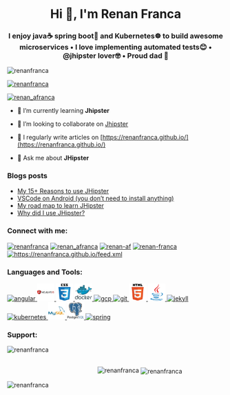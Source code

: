 <h1 align="center">Hi 👋, I'm Renan Franca</h1>
<h3 align="center">I enjoy java☕ spring boot🍃 and Kubernetes☸️ to build awesome microservices • I love implementing automated tests😊 • @jhipster lover🤓 • Proud dad 🍼</h3>

<p align="left"> <img src="https://komarev.com/ghpvc/?username=renanfranca&label=Profile%20views&color=0e75b6&style=flat" alt="renanfranca" /> </p>

<p align="left"> <a href="https://github.com/ryo-ma/github-profile-trophy"><img src="https://github-profile-trophy.vercel.app/?username=renanfranca" alt="renanfranca" /></a> </p>

<p align="left"> <a href="https://twitter.com/renan_afranca" target="blank"><img src="https://img.shields.io/twitter/follow/renan_afranca?logo=twitter&style=for-the-badge" alt="renan_afranca" /></a> </p>

- 🌱 I’m currently learning **Jhipster**

- 👯 I’m looking to collaborate on [Jhipster](https://github.com/jhipster/generator-jhipster)

- 📝 I regularly write articles on [https://renanfranca.github.io/](https://renanfranca.github.io/)

- 💬 Ask me about **JHipster**

### Blogs posts
<!-- BLOG-POST-LIST:START -->
- [My 15+ Reasons to use JHipster](https://renanfranca.github.io/2022/03/08/my-reasons-to-use-jhipster.html)
- [VSCode on Android &lpar;you don’t need to install anything&rpar;](https://renanfranca.github.io/2022/03/02/vscode-on-android.html)
- [My road map to learn JHipster](https://renanfranca.github.io/2022/02/25/my-road-map-to-learn-jhipster.html)
- [Why did I use JHipster?](https://renanfranca.github.io/2022/02/24/why-did-i-use-jhipster.html)
<!-- BLOG-POST-LIST:END -->

<h3 align="left">Connect with me:</h3>
<p align="left">
<a href="https://dev.to/renanfranca" target="blank"><img align="center" src="https://raw.githubusercontent.com/rahuldkjain/github-profile-readme-generator/master/src/images/icons/Social/devto.svg" alt="renanfranca" height="30" width="40" /></a>
<a href="https://twitter.com/renan_afranca" target="blank"><img align="center" src="https://raw.githubusercontent.com/rahuldkjain/github-profile-readme-generator/master/src/images/icons/Social/twitter.svg" alt="renan_afranca" height="30" width="40" /></a>
<a href="https://linkedin.com/in/renan-af" target="blank"><img align="center" src="https://raw.githubusercontent.com/rahuldkjain/github-profile-readme-generator/master/src/images/icons/Social/linked-in-alt.svg" alt="renan-af" height="30" width="40" /></a>
<a href="https://stackoverflow.com/users/renan-franca" target="blank"><img align="center" src="https://raw.githubusercontent.com/rahuldkjain/github-profile-readme-generator/master/src/images/icons/Social/stack-overflow.svg" alt="renan-franca" height="30" width="40" /></a>
<a href="/https://renanfranca.github.io/feed.xml" target="blank"><img align="center" src="https://raw.githubusercontent.com/rahuldkjain/github-profile-readme-generator/master/src/images/icons/Social/rss.svg" alt="https://renanfranca.github.io/feed.xml" height="30" width="40" /></a>
</p>

<h3 align="left">Languages and Tools:</h3>
<p align="left"> <a href="https://angular.io" target="_blank" rel="noreferrer"> <img src="https://angular.io/assets/images/logos/angular/angular.svg" alt="angular" width="40" height="40"/> </a> <a href="https://angular.io" target="_blank" rel="noreferrer"> <img src="https://raw.githubusercontent.com/devicons/devicon/master/icons/angularjs/angularjs-original-wordmark.svg" alt="angularjs" width="40" height="40"/> </a> <a href="https://www.w3schools.com/css/" target="_blank" rel="noreferrer"> <img src="https://raw.githubusercontent.com/devicons/devicon/master/icons/css3/css3-original-wordmark.svg" alt="css3" width="40" height="40"/> </a> <a href="https://www.docker.com/" target="_blank" rel="noreferrer"> <img src="https://raw.githubusercontent.com/devicons/devicon/master/icons/docker/docker-original-wordmark.svg" alt="docker" width="40" height="40"/> </a> <a href="https://cloud.google.com" target="_blank" rel="noreferrer"> <img src="https://www.vectorlogo.zone/logos/google_cloud/google_cloud-icon.svg" alt="gcp" width="40" height="40"/> </a> <a href="https://git-scm.com/" target="_blank" rel="noreferrer"> <img src="https://www.vectorlogo.zone/logos/git-scm/git-scm-icon.svg" alt="git" width="40" height="40"/> </a> <a href="https://www.w3.org/html/" target="_blank" rel="noreferrer"> <img src="https://raw.githubusercontent.com/devicons/devicon/master/icons/html5/html5-original-wordmark.svg" alt="html5" width="40" height="40"/> </a> <a href="https://www.java.com" target="_blank" rel="noreferrer"> <img src="https://raw.githubusercontent.com/devicons/devicon/master/icons/java/java-original.svg" alt="java" width="40" height="40"/> </a> <a href="https://jekyllrb.com/" target="_blank" rel="noreferrer"> <img src="https://www.vectorlogo.zone/logos/jekyllrb/jekyllrb-icon.svg" alt="jekyll" width="40" height="40"/> </a> <a href="https://kubernetes.io" target="_blank" rel="noreferrer"> <img src="https://www.vectorlogo.zone/logos/kubernetes/kubernetes-icon.svg" alt="kubernetes" width="40" height="40"/> </a> <a href="https://www.mysql.com/" target="_blank" rel="noreferrer"> <img src="https://raw.githubusercontent.com/devicons/devicon/master/icons/mysql/mysql-original-wordmark.svg" alt="mysql" width="40" height="40"/> </a> <a href="https://www.postgresql.org" target="_blank" rel="noreferrer"> <img src="https://raw.githubusercontent.com/devicons/devicon/master/icons/postgresql/postgresql-original-wordmark.svg" alt="postgresql" width="40" height="40"/> </a> <a href="https://spring.io/" target="_blank" rel="noreferrer"> <img src="https://www.vectorlogo.zone/logos/springio/springio-icon.svg" alt="spring" width="40" height="40"/> </a> </p>

<h3 align="left">Support:</h3>
<p><a href="https://www.buymeacoffee.com/renanfranca"> <img align="left" src="https://cdn.buymeacoffee.com/buttons/v2/default-yellow.png" height="50" width="210" alt="renanfranca" /></a></p><br><br>

<p><img align="left" src="https://github-readme-stats.vercel.app/api/top-langs?username=renanfranca&show_icons=true&locale=en&layout=compact" alt="renanfranca" /></p>

<p>&nbsp;<img align="center" src="https://github-readme-stats.vercel.app/api?username=renanfranca&show_icons=true&locale=en" alt="renanfranca" /></p>

<p><img align="center" src="https://github-readme-streak-stats.herokuapp.com/?user=renanfranca&" alt="renanfranca" /></p>

